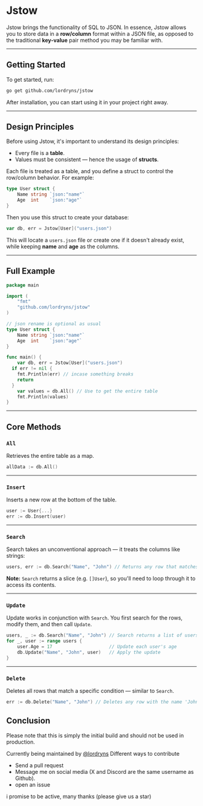 # Jstow

Jstow brings the functionality of SQL to JSON. In essence, Jstow allows you to store data in a **row/column** format within a JSON file, as opposed to the traditional **key-value** pair method you may be familiar with.

---

##  Getting Started

To get started, run:

```bash
go get github.com/lordryns/jstow
```

After installation, you can start using it in your project right away.

---

##  Design Principles

Before using Jstow, it's important to understand its design principles:

- Every file is a **table**.
- Values must be consistent — hence the usage of **structs**.

Each file is treated as a table, and you define a struct to control the row/column behavior. For example:

```go
type User struct {
	Name string `json:"name"`
	Age  int    `json:"age"`
}
```

Then you use this struct to create your database:

```go
var db, err = Jstow[User]("users.json")
```

This will locate a `users.json` file or create one if it doesn't already exist, while keeping **name** and **age** as the columns.

---

##  Full Example

```go
package main

import (
	"fmt"
	"github.com/lordryns/jstow"
)

// json rename is optional as usual
type User struct {
	Name string `json:"name"`
	Age  int    `json:"age"`
}

func main() {
	var db, err = Jstow[User]("users.json")
  if err != nil {
    fmt.Println(err) // incase something breaks
    return
  }
	var values = db.All() // Use to get the entire table
	fmt.Println(values)
}
```

---

##  Core Methods

### `All`
Retrieves the entire table as a map.

```go
allData := db.All()
```

---

### `Insert`
Inserts a new row at the bottom of the table.

```go
user := User{...}
err := db.Insert(user)
```

---

### `Search`
Search takes an unconventional approach — it treats the columns like strings:

```go
users, err := db.Search("Name", "John") // Returns any row that matches 'John' under the column 'Name'
```

**Note:** `Search` returns a slice (e.g. `[]User`), so you'll need to loop through it to access its contents.

---

### `Update`
Update works in conjunction with `Search`. You first search for the rows, modify them, and then call `Update`.

```go
users, _ := db.Search("Name", "John") // Search returns a list of users
for _, user := range users {
	user.Age = 17                     // Update each user's age
	db.Update("Name", "John", user)   // Apply the update
}
```

---

### `Delete`
Deletes all rows that match a specific condition — similar to `Search`.

```go
err := db.Delete("Name", "John") // Deletes any row with the name 'John'
```


## Conclusion 

Please note that this is simply the initial build and should not be used in production.

Currently being maintained by [@lordryns](https://github.com/lordryns) 
Different ways to contribute 
- Send a pull request 
- Message me on social media (X and Discord are the same username as Github).
- open an issue 

i promise to be active, many thanks (please give us a star)
